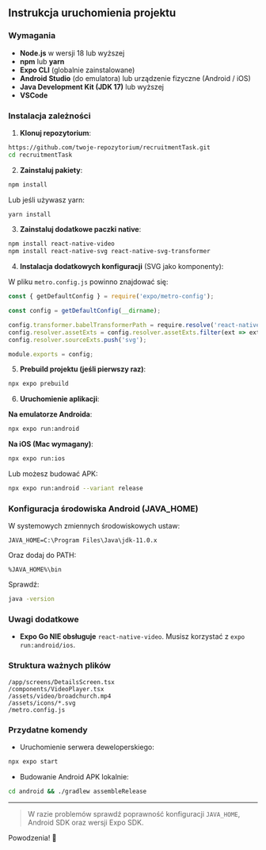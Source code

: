 
## Instrukcja uruchomienia projektu

### Wymagania

- **Node.js** w wersji 18 lub wyższej
- **npm** lub **yarn**
- **Expo CLI** (globalnie zainstalowane)
- **Android Studio** (do emulatora) lub urządzenie fizyczne (Android / iOS)
- **Java Development Kit (JDK 17)** lub wyższej
- **VSCode**

### Instalacja zależności

1. **Klonuj repozytorium**:

```bash
https://github.com/twoje-repozytorium/recruitmentTask.git
cd recruitmentTask
```

2. **Zainstaluj pakiety**:

```bash
npm install
```
Lub jeśli używasz yarn:
```bash
yarn install
```

3. **Zainstaluj dodatkowe paczki native**:

```bash
npm install react-native-video
npm install react-native-svg react-native-svg-transformer
```

4. **Instalacja dodatkowych konfiguracji** (SVG jako komponenty):

W pliku `metro.config.js` powinno znajdować się:

```javascript
const { getDefaultConfig } = require('expo/metro-config');

const config = getDefaultConfig(__dirname);

config.transformer.babelTransformerPath = require.resolve('react-native-svg-transformer');
config.resolver.assetExts = config.resolver.assetExts.filter(ext => ext !== 'svg');
config.resolver.sourceExts.push('svg');

module.exports = config;
```

5. **Prebuild projektu (jeśli pierwszy raz)**:

```bash
npx expo prebuild
```

6. **Uruchomienie aplikacji**:

**Na emulatorze Androida**:

```bash
npx expo run:android
```

**Na iOS (Mac wymagany)**:

```bash
npx expo run:ios
```

Lub możesz budować APK:

```bash
npx expo run:android --variant release
```

### Konfiguracja środowiska Android (JAVA_HOME)

W systemowych zmiennych środowiskowych ustaw:

```plaintext
JAVA_HOME=C:\Program Files\Java\jdk-11.0.x
```
Oraz dodaj do PATH:
```plaintext
%JAVA_HOME%\bin
```

Sprawdź:
```bash
java -version
```

### Uwagi dodatkowe

- **Expo Go NIE obsługuje** `react-native-video`. Musisz korzystać z `expo run:android/ios`.

### Struktura ważnych plików

```plaintext
/app/screens/DetailsScreen.tsx
/components/VideoPlayer.tsx
/assets/video/broadchurch.mp4
/assets/icons/*.svg
/metro.config.js
```

### Przydatne komendy

- Uruchomienie serwera deweloperskiego:
```bash
npx expo start
```

- Budowanie Android APK lokalnie:
```bash
cd android && ./gradlew assembleRelease
```

---

> W razie problemów sprawdź poprawność konfiguracji `JAVA_HOME`, Android SDK oraz wersji Expo SDK.

Powodzenia! 🎉

